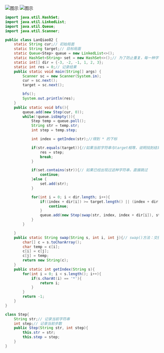 

![图示](https://img-blog.csdnimg.cn/2021041422174716.png?x-oss-process=image/watermark,type_ZmFuZ3poZW5naGVpdGk,shadow_10,text_aHR0cHM6Ly9ibG9nLmNzZG4ubmV0L3dlaXhpbl80NjQ5NzUwMw==,size_16,color_FFFFFF,t_70)
![图示](https://img-blog.csdnimg.cn/20210414221759156.png?x-oss-process=image/watermark,type_ZmFuZ3poZW5naGVpdGk,shadow_10,text_aHR0cHM6Ly9ibG9nLmNzZG4ubmV0L3dlaXhpbl80NjQ5NzUwMw==,size_16,color_FFFFFF,t_70)



```java
import java.util.HashSet;
import java.util.LinkedList;
import java.util.Queue;
import java.util.Scanner;

public class LanQiao82 {
    static String cur;// 初始局面
    static String target;// 目标局面
    static Queue<Step> queue = new LinkedList<>();
    static HashSet<String> set = new HashSet<>();// 为了防止重复，每一种字符串都只能出现一次，否则会造成重复计算过多
    static int[] dir = {-3, -2, -1, 1, 2, 3};
    static int res = 0;// 记录结果
    public static void main(String[] args) {
        Scanner sc = new Scanner(System.in);
        cur = sc.next();
        target = sc.next();

        bfs();
        System.out.println(res);
    }
    public static void bfs(){
        queue.add(new Step(cur, 0));
        while(!queue.isEmpty()){
            Step temp = queue.poll();
            String str = temp.str;
            int step = temp.step;

            int index = getIndex(str);//得到 * 的下标

            if(str.equals(target)){//如果当前字符串与target相等，说明找到结果，直接返回
                res = step;
                break;
            }

            if(set.contains(str)){// 如果已经出现过这种字符串，直接跳过
                continue;
            }else {
                set.add(str);
            }

            for(int i = 0; i < dir.length; i++){
                if((index + dir[i]) >= target.length() || (index + dir[i]) < 0){// 如果跳到的地方越界了，直接跳过
                    continue;
                }
                queue.add(new Step(swap(str, index, index + dir[i]), step + 1));//将新的字符串的压入队列，并将步骤加一。
            }
        }

    }
    public static String swap(String s, int i, int j){// swap()方法：交换值。但并不会改变s字符串的内容，只是返回一个新的字符串
        char[] c = s.toCharArray();
        char temp = c[i];
        c[i] = c[j];
        c[j] = temp;
        return new String(c);
    }
    public static int getIndex(String s){
        for(int i = 0; i < s.length(); i++){
            if(s.charAt(i) == '*'){
                return i;
            }
        }
        return -1;
    }
}

class Step{
    String str;// 记录当前字符串
    int step;// 记录当前步数
    public Step(String str, int step){
        this.str = str;
        this.step = step;
    }
}
```